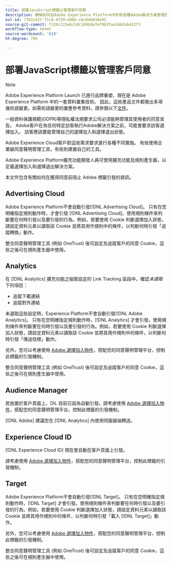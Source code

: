 ```yaml
---
title: 部署JavaScript標籤以管理客戶同意
description: 瞭解如何在Adobe Experience Platform中針對各種Adobe解決方案管理客戶選擇加入和選擇退出訊號。
exl-id: 7762c42f-71c8-4f29-a96b-c6c04b838a91
source-git-commit: f129c215ebc5dc169b9a7ef9b3faa3463ab413f3
workflow-type: tm+mt
source-wordcount: '610'
ht-degree: 79%

---
```


# 部署JavaScript標籤以管理客戶同意

>[!NOTE]
>
>Adobe Experience Platform Launch 已進行品牌重塑，現在是 Adobe Experience Platform 中的一套資料彙集技術。 因此，這些產品文件都推出多項幾術語變更。如需術語變更的彙整參考資料，請參閱以下[文件](../../term-updates.md)。

一般資料保護規範(GDPR)等隱私權法規要求公司必須能夠管理其使用者的同意宣告。 Adobe客戶在為任何特定訪客執行Adobe解決方案之前，可能會要求訪客選擇加入。 訪客應該要能管理自己的選擇加入和選擇退出狀態。

Adobe Experience Cloud客戶對這些需求要求進行各種不同實施。 有些使用企業級同意聲明管理工具，有些則建置自己的工具。

Adobe Experience Platform擴充功能開發人員可使用擴充功能及規則產生器，以定義選擇加入和選擇退出解決方案。

本文件包含有關如何在獲得同意前阻止 Adobe 標籤引發的資訊。

## Advertising Cloud

Adobe Experience Platform不會自動引發[!DNL Advertising Cloud]。 只有在您明確指定規則動作時，才會引發 [!DNL Advertising Cloud]。使用規則條件來判斷要在何時引發以及要引發的行為。例如，若要使用 Cookie 判斷選擇加入狀態，請設定資料元素以讀取該 Cookie 並將其用作規則中的條件，以判斷何時引發「追蹤轉換」動作。

整合同意聲明管理工具 (例如 OneTrust) 後可設定及追蹤客戶的同意 Cookie，這些之後可在規則產生器中使用。

## Analytics

在 [!DNL Analytics] 擴充功能之組態設定的 Link Tracking 區段中，確認&#x200B;*未選取*&#x200B;下列項目：

* 追蹤下載連結
* 追蹤對外連結

未選取這些設定時，Experience Platform不會自動引發[!DNL Adobe Analytics]。 只有在您明確指定規則動作時，[!DNL Analytics] 才會引發。使用規則條件來判斷要在何時引發以及要引發的行為。例如，若要使用 Cookie 判斷選擇加入狀態，請設定資料元素以讀取該 Cookie 並將其用作規則中的條件，以判斷何時引發「傳送信標」動作。

另外，您可以考慮使用 [Adobe 選擇加入物件](https://experienceleague.adobe.com/docs/id-service/using/implementation/opt-in-service/optin-overview.html)，搭配您的同意聲明管理平台，控制此標籤的引發機制。

整合同意聲明管理工具 (例如 OneTrust) 後可設定及追蹤客戶的同意 Cookie，這些之後可在規則產生器中使用。

## Audience Manager

若放置於客戶頁面上，DIL 目前已設為自動引發。請考慮使用 [Adobe 選擇加入物件](https://experienceleague.adobe.com/docs/id-service/using/implementation/opt-in-service/optin-overview.html)，搭配您的同意聲明管理平台，控制此標籤的引發機制。

[!DNL Adobe] 建議您在 [!DNL Analytics] 內使用伺服器端轉送。

## Experience Cloud ID

[!DNL Experience Cloud ID] 現在會自動在客戶頁面上引發。

請考慮使用 [Adobe 選擇加入物件](https://experienceleague.adobe.com/docs/id-service/using/implementation/opt-in-service/optin-overview.html)，搭配您的同意聲明管理平台，控制此標籤的引發機制。

## Target

Adobe Experience Platform不會自動引發[!DNL Target]。 只有在您明確指定規則動作時，[!DNL Target] 才會引發。使用規則條件來判斷要在何時引發以及要引發的行為。例如，若要使用 Cookie 判斷選擇加入狀態，請設定資料元素以讀取該 Cookie 並將其用作規則中的條件，以判斷何時引發「載入 [!DNL Target]」動作。

另外，您可以考慮使用 [Adobe 選擇加入物件](https://experienceleague.adobe.com/docs/id-service/using/implementation/opt-in-service/optin-overview.html)，搭配您的同意聲明管理平台，控制此標籤的引發機制。

整合同意聲明管理工具 (例如 OneTrust) 後可設定及追蹤客戶的同意 Cookie，這些之後可在規則產生器中使用。
